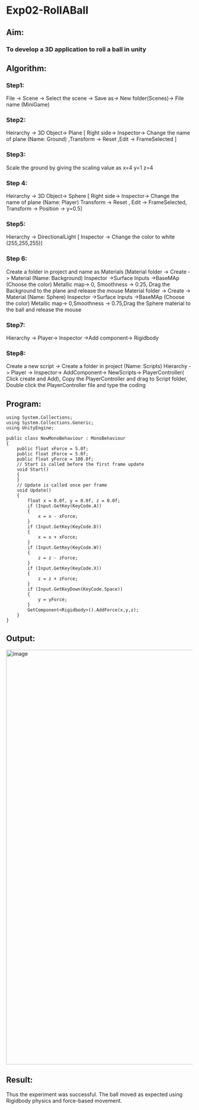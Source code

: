 # Exp02-RollABall

## Aim:
### To develop a 3D application to roll a ball in unity

## Algorithm:
### Step1:
File -> Scene -> Select the scene -> Save as-> New folder(Scenes)-> File name (MiniGame)

### Step2: 
Heirarchy -> 3D Object-> Plane 
[ Right side-> Inspector-> Change the name of plane (Name: Ground) ,Transform -> Reset ,Edit -> FrameSelected ]

### Step3:
Scale the ground by giving the scaling value as x=4 y=1 z=4

### Step 4:
Heirarchy -> 3D Object-> Sphere [ Right side-> Inspector-> Change the name of plane (Name: Player)
Transform -> Reset , Edit -> FrameSelected, Transform -> Position -> y=0.5]

### Step5:
Hierarchy -> DirectionalLight [ Inspector -> Change the color to white (255,255,255)]

### Step 6:
Create a folder in project and name as Materials [Material folder -> Create -> Material (Name: Background)
Inspector ->Surface Inputs ->BaseMAp (Choose the color) Metallic map-> 0, Smoothness -> 0.25, Drag the Background to the plane and release the mouse
Material folder -> Create -> Material (Name: Sphere) Inspector ->Surface Inputs ->BaseMAp (Choose the color) Metallic map-> 0,Smoothness -> 0.75,Drag the Sphere material to the ball and release the mouse

 ### Step7:
Hierarchy -> Player-> Inspector ->Add component-> Rigidbody

### Step8:
Create a new script -> Create a folder in project (Name: Scripts) Hierarchy -> Player -> Inspector-> AddComponent-> NewScripts-> PlayerController( Click create and Add), Copy the PlayerController and drag to Script folder, Double click the PlayerController file and type the coding

## Program:
```
using System.Collections;
using System.Collections.Generic;
using UnityEngine;

public class NewMonoBehaviour : MonoBehaviour
{
    public float xForce = 5.0f;
    public float zForce = 5.0f;
    public float yForce = 100.0f;
    // Start is called before the first frame update
    void Start()
    {     
    }
    // Update is called once per frame
    void Update()
    {
        float x = 0.0f, y = 0.0f, z = 0.0f;
        if (Input.GetKey(KeyCode.A))
        {
            x = x - xForce;
        }
        if (Input.GetKey(KeyCode.D))
        {
            x = x + xForce;
        }
        if (Input.GetKey(KeyCode.W))
        {
            z = z - zForce;
        }
        if (Input.GetKey(KeyCode.X))
        {
            z = z + zForce;
        }
        if (Input.GetKeyDown(KeyCode.Space))
        {
            y = yForce;
        }
        GetComponent<Rigidbody>().AddForce(x,y,z);
    }
}
```

## Output:

<img width="1919" height="1116" alt="image" src="https://github.com/user-attachments/assets/3b42ea83-8c49-4e44-b958-dd7fdbfa1717" />

## Result:
Thus the experiment was successful. The ball moved as expected using Rigidbody physics and force-based movement.
